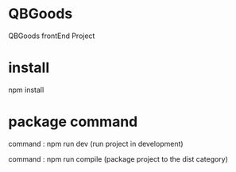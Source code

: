# QBGoods
QBGoods frontEnd Project

# install
npm install

# package command
command : npm run dev (run project in development)

command : npm run compile (package project to the dist category)